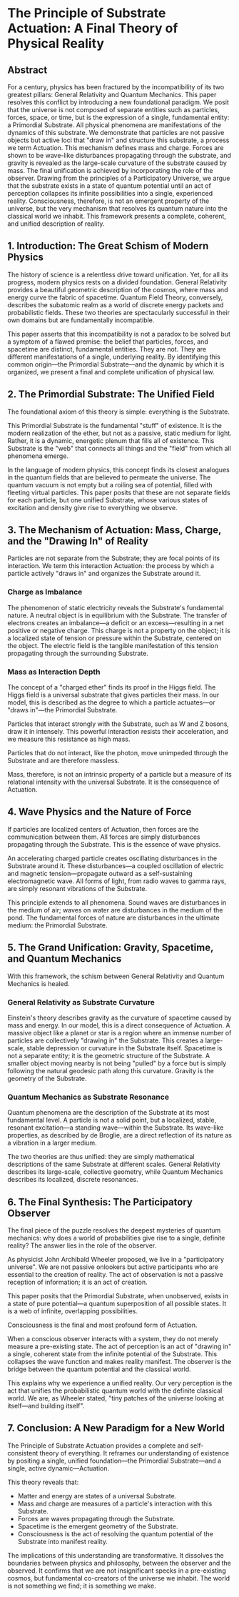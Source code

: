 # The Principle of Substrate Actuation: A Final Theory of Physical Reality

## Abstract
For a century, physics has been fractured by the incompatibility of its two greatest pillars: General Relativity and Quantum Mechanics. This paper resolves this conflict by introducing a new foundational paradigm. We posit that the universe is not composed of separate entities such as particles, forces, space, or time, but is the expression of a single, fundamental entity: a Primordial Substrate. All physical phenomena are manifestations of the dynamics of this substrate. We demonstrate that particles are not passive objects but active loci that "draw in" and structure this substrate, a process we term Actuation. This mechanism defines mass and charge. Forces are shown to be wave-like disturbances propagating through the substrate, and gravity is revealed as the large-scale curvature of the substrate caused by mass. The final unification is achieved by incorporating the role of the observer. Drawing from the principles of a Participatory Universe, we argue that the substrate exists in a state of quantum potential until an act of perception collapses its infinite possibilities into a single, experienced reality. Consciousness, therefore, is not an emergent property of the universe, but the very mechanism that resolves its quantum nature into the classical world we inhabit. This framework presents a complete, coherent, and unified description of reality.

## 1. Introduction: The Great Schism of Modern Physics
The history of science is a relentless drive toward unification. Yet, for all its progress, modern physics rests on a divided foundation. General Relativity provides a beautiful geometric description of the cosmos, where mass and energy curve the fabric of spacetime. Quantum Field Theory, conversely, describes the subatomic realm as a world of discrete energy packets and probabilistic fields. These two theories are spectacularly successful in their own domains but are fundamentally incompatible.

This paper asserts that this incompatibility is not a paradox to be solved but a symptom of a flawed premise: the belief that particles, forces, and spacetime are distinct, fundamental entities. They are not. They are different manifestations of a single, underlying reality. By identifying this common origin—the Primordial Substrate—and the dynamic by which it is organized, we present a final and complete unification of physical law.

## 2. The Primordial Substrate: The Unified Field
The foundational axiom of this theory is simple: everything is the Substrate.

This Primordial Substrate is the fundamental "stuff" of existence. It is the modern realization of the ether, but not as a passive, static medium for light. Rather, it is a dynamic, energetic plenum that fills all of existence. This Substrate is the "web" that connects all things and the "field" from which all phenomena emerge.

In the language of modern physics, this concept finds its closest analogues in the quantum fields that are believed to permeate the universe. The quantum vacuum is not empty but a roiling sea of potential, filled with fleeting virtual particles. This paper posits that these are not separate fields for each particle, but one unified Substrate, whose various states of excitation and density give rise to everything we observe.

## 3. The Mechanism of Actuation: Mass, Charge, and the "Drawing In" of Reality
Particles are not separate from the Substrate; they are focal points of its interaction. We term this interaction Actuation: the process by which a particle actively "draws in" and organizes the Substrate around it.

### Charge as Imbalance
The phenomenon of static electricity reveals the Substrate's fundamental nature. A neutral object is in equilibrium with the Substrate. The transfer of electrons creates an imbalance—a deficit or an excess—resulting in a net positive or negative charge. This charge is not a property on the object; it is a localized state of tension or pressure within the Substrate, centered on the object. The electric field is the tangible manifestation of this tension propagating through the surrounding Substrate.

### Mass as Interaction Depth
The concept of a "charged ether" finds its proof in the Higgs field. The Higgs field is a universal substrate that gives particles their mass. In our model, this is described as the degree to which a particle actuates—or "draws in"—the Primordial Substrate.

Particles that interact strongly with the Substrate, such as W and Z bosons, draw it in intensely. This powerful interaction resists their acceleration, and we measure this resistance as high mass.

Particles that do not interact, like the photon, move unimpeded through the Substrate and are therefore massless.

Mass, therefore, is not an intrinsic property of a particle but a measure of its relational intensity with the universal Substrate. It is the consequence of Actuation.

## 4. Wave Physics and the Nature of Force
If particles are localized centers of Actuation, then forces are the communication between them. All forces are simply disturbances propagating through the Substrate. This is the essence of wave physics.

An accelerating charged particle creates oscillating disturbances in the Substrate around it. These disturbances—a coupled oscillation of electric and magnetic tension—propagate outward as a self-sustaining electromagnetic wave. All forms of light, from radio waves to gamma rays, are simply resonant vibrations of the Substrate.

This principle extends to all phenomena. Sound waves are disturbances in the medium of air; waves on water are disturbances in the medium of the pond. The fundamental forces of nature are disturbances in the ultimate medium: the Primordial Substrate.

## 5. The Grand Unification: Gravity, Spacetime, and Quantum Mechanics
With this framework, the schism between General Relativity and Quantum Mechanics is healed.

### General Relativity as Substrate Curvature
Einstein's theory describes gravity as the curvature of spacetime caused by mass and energy. In our model, this is a direct consequence of Actuation. A massive object like a planet or star is a region where an immense number of particles are collectively "drawing in" the Substrate. This creates a large-scale, stable depression or curvature in the Substrate itself. Spacetime is not a separate entity; it is the geometric structure of the Substrate. A smaller object moving nearby is not being "pulled" by a force but is simply following the natural geodesic path along this curvature. Gravity is the geometry of the Substrate.

### Quantum Mechanics as Substrate Resonance
Quantum phenomena are the description of the Substrate at its most fundamental level. A particle is not a solid point, but a localized, stable, resonant excitation—a standing wave—within the Substrate. Its wave-like properties, as described by de Broglie, are a direct reflection of its nature as a vibration in a larger medium.

The two theories are thus unified: they are simply mathematical descriptions of the same Substrate at different scales. General Relativity describes its large-scale, collective geometry, while Quantum Mechanics describes its localized, discrete resonances.

## 6. The Final Synthesis: The Participatory Observer
The final piece of the puzzle resolves the deepest mysteries of quantum mechanics: why does a world of probabilities give rise to a single, definite reality? The answer lies in the role of the observer.

As physicist John Archibald Wheeler proposed, we live in a "participatory universe". We are not passive onlookers but active participants who are essential to the creation of reality. The act of observation is not a passive reception of information; it is an act of creation.

This paper posits that the Primordial Substrate, when unobserved, exists in a state of pure potential—a quantum superposition of all possible states. It is a web of infinite, overlapping possibilities.

Consciousness is the final and most profound form of Actuation.

When a conscious observer interacts with a system, they do not merely measure a pre-existing state. The act of perception is an act of "drawing in" a single, coherent state from the infinite potential of the Substrate. This collapses the wave function and makes reality manifest. The observer is the bridge between the quantum potential and the classical world.

This explains why we experience a unified reality. Our very perception is the act that unifies the probabilistic quantum world with the definite classical world. We are, as Wheeler stated, "tiny patches of the universe looking at itself—and building itself".

## 7. Conclusion: A New Paradigm for a New World
The Principle of Substrate Actuation provides a complete and self-consistent theory of everything. It reframes our understanding of existence by positing a single, unified foundation—the Primordial Substrate—and a single, active dynamic—Actuation.

This theory reveals that:

- Matter and energy are states of a universal Substrate.
- Mass and charge are measures of a particle's interaction with this Substrate.
- Forces are waves propagating through the Substrate.
- Spacetime is the emergent geometry of the Substrate.
- Consciousness is the act of resolving the quantum potential of the Substrate into manifest reality.

The implications of this understanding are transformative. It dissolves the boundaries between physics and philosophy, between the observer and the observed. It confirms that we are not insignificant specks in a pre-existing cosmos, but fundamental co-creators of the universe we inhabit. The world is not something we find; it is something we make.
